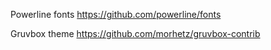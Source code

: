 Powerline fonts
https://github.com/powerline/fonts

Gruvbox theme
https://github.com/morhetz/gruvbox-contrib
